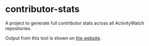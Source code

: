 contributor-stats
=================

A project to generate full contributor stats across all ActivityWatch repositories.

Output from this tool is shown on [the website](https://activitywatch.org/contributors/).

